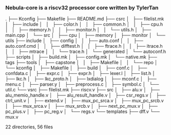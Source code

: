 ### Nebula-core is a riscv32 processor core written by TylerTan

.
├── Kconfig
├── Makefile
├── README.md
├── csrc
│   ├── filelist.mk
│   ├── include
│   │   ├── color.h
│   │   ├── common.h
│   │   ├── cpu.h
│   │   ├── memory.h
│   │   ├── monitor.h
│   │   └── utils.h
│   ├── main.cpp
│   └── src
│       ├── cpu
│       ├── memory
│       ├── monitor
│       └── utils
├── include
│   ├── config
│   │   ├── auto.conf
│   │   ├── auto.conf.cmd
│   │   ├── difftest.h
│   │   ├── ftrace.h
│   │   ├── itrace.h
│   │   ├── mtrace
│   │   └── trace.h
│   └── generated
│       └── autoconf.h
├── scripts
│   ├── build.mk
│   ├── config.mk
│   └── native.mk
├── tags
├── tools
│   ├── capstone
│   │   ├── Makefile
│   │   └── repo
│   └── kconfig
│       ├── Makefile
│       ├── build
│       ├── conf.c
│       ├── confdata.c
│       ├── expr.c
│       ├── expr.h
│       ├── lexer.l
│       ├── list.h
│       ├── lkc.h
│       ├── lkc\_proto.h
│       ├── lxdialog
│       ├── mconf.c
│       ├── menu.c
│       ├── parser.y
│       ├── preprocess.c
│       ├── symbol.c
│       └── util.c
└── vsrc
    ├── filelist.mk
    ├── riscv.v
    ├── src
    │   ├── alu.v
    │   ├── alu\_memio\_handle.v
    │   ├── alu\_result\_handle.v
    │   ├── csr\_regs.v
    │   ├── ctrl\_unit.v
    │   ├── extend.v
    │   ├── mux\_pc\_srca.v
    │   ├── mux\_pc\_srcb.v
    │   ├── mux\_srca.v
    │   ├── mux\_srcb.v
    │   ├── next\_pc\_mux.v
    │   ├── pc\_plus.v
    │   ├── pc\_reg.v
    │   └── regs.v
    └── templates
        ├── dff.v
        └── mux.v

22 directories, 56 files
